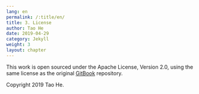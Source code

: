 ```yaml
---
lang: en
permalink: /:title/en/
title: 3. License
author: Tao He
date: 2019-04-29
category: Jekyll
weight: 3
layout: chapter
---
```


This work is open sourced under the Apache License, Version 2.0, using the
same license as the original [GitBook](https://github.com/GitbookIO/gitbook) repository.

Copyright 2019 Tao He.
